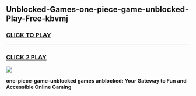 
## Unblocked-Games-one-piece-game-unblocked-Play-Free-kbvmj
<h3>
<a href="https://premium76.site?title=one-piece-game-unblocked&ref=18A1">CLICK TO PLAY</a></h3>
<hr>

<h3>
<a href="https://premium76.site?title=one-piece-game-unblocked&ref=18A1">CLICK 2 PLAY</a>
  
</h3>

<a href="https://premium76.site?title=one-piece-game-unblocked&ref=18A1"><img src="https://clearcache.store/games.png"></a>


**one-piece-game-unblocked games unblocked: Your Gateway to Fun and Accessible Online Gaming**
